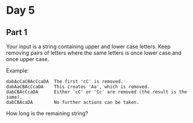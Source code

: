 # Day 5
## Part 1

Your input is a string containing upper and lower case letters. Keep
removing pairs of letters where the same letters is once lower case
and once upper case.

Example:
```
dabAcCaCBAcCcaDA  The first 'cC' is removed.
dabAaCBAcCcaDA    This creates 'Aa', which is removed.
dabCBAcCcaDA      Either 'cC' or 'Cc' are removed (the result is the same).
dabCBAcaDA        No further actions can be taken.
```

How long is the remaining string?

